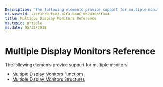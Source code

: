```yaml
---
Description: 'The following elements provide support for multiple monitors:'
ms.assetid: 713f3ec9-fce3-42f3-ba08-0b2430aef8a4
title: Multiple Display Monitors Reference
ms.topic: article
ms.date: 05/31/2018
---
```


# Multiple Display Monitors Reference

The following elements provide support for multiple monitors:

-   [Multiple Display Monitors Functions](multiple-display-monitors-functions.md)
-   [Multiple Display Monitors Structures](multiple-display-monitors-structures.md)

 

 



